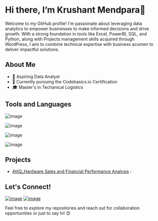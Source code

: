 # **Hi there, I’m Krushant Mendpara👋**


Welcome to my GitHub profile! I'm passionate about leveraging data analytics to empower businesses to make informed decisions and drive growth. With a strong foundation in tools like Excel, PowerBI, SQL, and Python, along with Projects management skills acquired through WordPress, I aim to combine technical expertise with business acumen to deliver impactful solutions.

## **About Me**
- 💼 Aspiring Data Analyst
- 🌱 Currently pursuing the Codebasics.io Certification
- 🎓 Master's in Techanical Logistics

## **Tools and Languages**
![image](https://github.com/user-attachments/assets/7925e156-5332-46cc-955d-7c730b054940)

![image](https://github.com/user-attachments/assets/3de34ebc-8b0e-4270-88a8-68a26605b354)

![image](https://github.com/user-attachments/assets/47195ea4-ba25-40eb-9c34-fda62d28c454)

![image](https://github.com/user-attachments/assets/2599eb59-1c4b-4d05-82e7-ded061f96aa4)

## **Projects**

- [AtliQ_Hardware Sales and Financial Performance Analysis](https://github.com/Krushant308/Excel_AtliQ-Reports/tree/main) : 

## **Let's Connect!**

[![image](https://github.com/user-attachments/assets/0c4a0324-8160-4b04-b4ec-484fa0f87c4a)](https://www.linkedin.com/in/krushant308/)
[![image](https://github.com/user-attachments/assets/28b3ea13-4add-4524-8ff2-e67f76fd01d9)](mailto:Krushant7932@gmail.com)

Feel free to explore my repositories and reach out for collaboration opportunities or just to say hi! 😊
